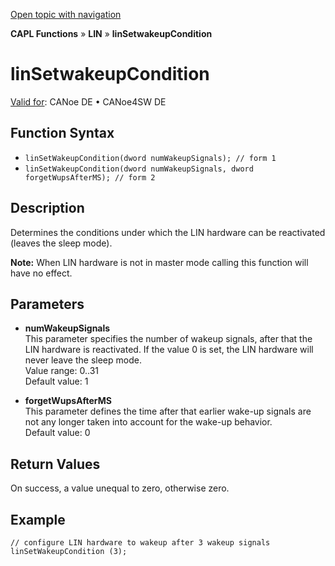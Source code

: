 [Open topic with navigation](../../../../../CANoeDEFamily.htm#Topics/CAPLFunctions/LIN/Functions/CAPLfunctionLINSetwakeupCondition.md)

**CAPL Functions** » **LIN** » **linSetwakeupCondition**

# linSetwakeupCondition

[Valid for](../../../Shared/FeatureAvailability.md): CANoe DE • CANoe4SW DE

## Function Syntax

- `linSetWakeupCondition(dword numWakeupSignals); // form 1`
- `linSetWakeupCondition(dword numWakeupSignals, dword forgetWupsAfterMS); // form 2`

## Description

Determines the conditions under which the LIN hardware can be reactivated (leaves the sleep mode).

**Note:** When LIN hardware is not in master mode calling this function will have no effect.

## Parameters

- **numWakeupSignals**  
  This parameter specifies the number of wakeup signals, after that the LIN hardware is reactivated. If the value 0 is set, the LIN hardware will never leave the sleep mode.  
  Value range: 0..31  
  Default value: 1

- **forgetWupsAfterMS**  
  This parameter defines the time after that earlier wake-up signals are not any longer taken into account for the wake-up behavior.  
  Default value: 0

## Return Values

On success, a value unequal to zero, otherwise zero.

## Example

```plaintext
// configure LIN hardware to wakeup after 3 wakeup signals
linSetWakeupCondition (3);
```
